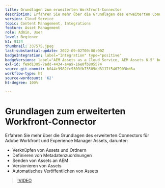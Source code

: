 ```yaml
---
title: Grundlagen zum erweiterten Workfront-Connector
description: Erfahren Sie mehr über die Grundlagen des erweiterten Connectors für Adobe Workfront und Experience Manager Assets.
version: Cloud Service
topic: Content Management, Integrations
feature: Asset Management
role: Admin, User
level: Beginner
kt: 9124
thumbnail: 337575.jpeg
last-substantial-update: 2022-09-02T00:00:00Z
badgeIntegration: label="Integration" type="positive"
badgeVersions: label="AEM Assets as a Cloud Service, AEM Assets 6.5" before-title="false"
exl-id: fe9d1305-7add-4434-a4a9-16e0fb805574
source-git-commit: b044c9982fc9309fb73509dd3117f5467903bd6a
workflow-type: ht
source-wordcount: '62'
ht-degree: 100%

---
```


# Grundlagen zum erweiterten Workfront-Connector

Erfahren Sie mehr über die Grundlagen des erweiterten Connectors für Adobe Workfront und Experience Manager Assets, darunter:

+ Verknüpfen von Assets und Ordnern
+ Definieren von Metadatenzuordnungen
+ Senden von Assets an AEM
+ Versionieren von Assets
+ Automatisches Veröffentlichen von Assets

>[!VIDEO](https://video.tv.adobe.com/v/337575?quality=12&learn=on)
